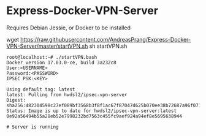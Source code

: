 # Express-Docker-VPN-Server

Requires Debian Jessie, or Docker to be installed


wget https://raw.githubusercontent.com/AndreasPrang/Express-Docker-VPN-Server/master/startVPN.sh
sh startVPN.sh

```
root@localhost:~# ./startVPN.bash 
Docker version 17.03.0-ce, build 3a232c8
User:<USERNAME>
Password:<PASSWORD>
IPSEC PSK:<KEY>

Using default tag: latest
latest: Pulling from hwdsl2/ipsec-vpn-server
Digest: sha256:482304598c27ef089bf3568b3f8f1ac67f87047d625b070ee38b72687a96f071
Status: Image is up to date for hwdsl2/ipsec-vpn-server:latest
0e92a56494b55a28eb52e7998232bd7563c455fc9aef924a94ef8e5695638944

# Server is running
```
